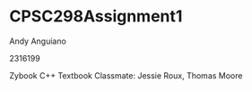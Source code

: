 # CPSC298Assignment1
Andy Anguiano

2316199

Zybook C++ Textbook
Classmate: Jessie Roux, Thomas Moore

